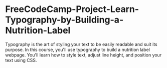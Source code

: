 # FreeCodeCamp-Project-Learn-Typography-by-Building-a-Nutrition-Label
Typography is the art of styling your text to be easily readable and suit its purpose.  In this course, you'll use typography to build a nutrition label webpage. You'll learn how to style text, adjust line height, and position your text using CSS.
